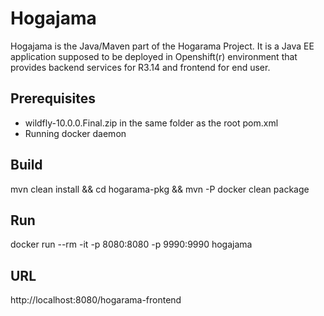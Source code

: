 # Hogajama

Hogajama is the Java/Maven part of the Hogarama Project. It is a Java EE application supposed to be deployed in Openshift(r) environment that provides backend services for R3.14 and frontend for end user.

## Prerequisites

 * wildfly-10.0.0.Final.zip in the same folder as the root pom.xml
 * Running docker daemon

## Build
mvn clean install && cd hogarama-pkg && mvn -P docker clean package

## Run
docker run --rm -it -p 8080:8080 -p 9990:9990 hogajama

## URL
http://localhost:8080/hogarama-frontend
